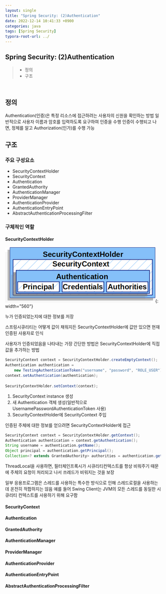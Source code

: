 ```yaml
---
layout: single
title: "Spring Security: (2)Authentication"
date: 2022-12-14 10:41:33 +0900
categories: java
tags: [Spring Security]
typora-root-url: ../
---
```



## Spring Security: (2)Authentication
> - 정의
> - 구조

<br>

## 정의

Authentication(인증)은 특정 리소스에 접근하려는 사용자의 신원을 확인하는 방법
일반적으로 사용자 이름과 암호를 입력하도록 요구하여 인증을 수행
인증이 수행되고 나면, 정체를 알고 Authorization(인가)를 수행 가능

## 구조

### 주요 구성요소

- SecurityContextHolder
- SecurityContext
- Authentication
- GrantedAuthority
- AuthenticationManager
- ProviderManager
- AuthenticationProvider
- AuthenticationEntryPoint
- AbstractAuthenticationProcessingFilter

### 구체적인 역할

#### SecurityContextHolder
![securitycontextholder](/images/2022-12-14-about-spring-security-2-authentication/securitycontextholder.png){: width="560"}

누가 인증되었는지에 대한 정보를 저장

스프링시큐리티는 어떻게 값이 채워지든 SecurityContextHolder에 값만 있으면 현재 인증된 사용자로 인식

사용자가 인증되었음을 나타내는 가장 간단한 방법은 SecurityContextHolder에 직접 값을 추가하는 방법

```java
SecurityContext context = SecurityContextHolder.createEmptyContext();
Authentication authentication =
    new TestingAuthenticationToken("username", "password", "ROLE_USER");
context.setAuthentication(authentication);

SecurityContextHolder.setContext(context);
```
1. SecurityContext instance 생성
2. 새 Authentication 객체 생성(일반적으로 UsernamePasswordAuthenticationToken 사용)
3. SecurityContextHolder에 SecurityContext 주입

인증된 주체에 대한 정보를 얻으려면 SecurityContextHolder에 접근

```java
SecurityContext context = SecurityContextHolder.getContext();
Authentication authentication = context.getAuthentication();
String username = authentication.getName();
Object principal = authentication.getPrincipal();
Collection<? extends GrantedAuthority> authorities = authentication.getAuthorities();
```
ThreadLocal을 사용하면, 필터체인프록시가 시큐리티컨텍스트를 항상 비워주기 때문에 주체의 요청이 처리되고 나서 쓰레드가 비워지는 것을 보장

일부 응용프로그램은 스레드를 사용하는 특수한 방식으로 인해 스레드로컬을 사용하는데 온전히 적합하지는 않음
예를 들어 Swing Client는 JVM의 모든 스레드를 동일한 시큐리티 컨텍스트를 사용하기 위해 요구함

#### SecurityContext

#### Authentication

#### GrantedAuthority

#### AuthenticationManager

#### ProviderManager

#### AuthenticationProvider

#### AuthenticationEntryPoint

#### AbstractAuthenticationProcessingFilter

